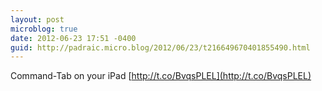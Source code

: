 ```yaml
---
layout: post
microblog: true
date: 2012-06-23 17:51 -0400
guid: http://padraic.micro.blog/2012/06/23/t216649670401855490.html
---
```

Command-Tab on your iPad [http://t.co/BvqsPLEL](http://t.co/BvqsPLEL)

